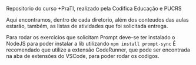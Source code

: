 Repositorio do curso +PraTI, realizado pela Codifica Educação e PUCRS

Aqui encontramos, dentro de cada diretorio, além dos conteudos das aulas estarão, também, as listas de atividades 
que foi solicitada entrega.

Para rodar os exercicios que solicitam Prompt deve-se ter instalado o NodeJS para poder instalar a lib utilizando `npm install prompt-sync`
É recomendado que utilize a extensão CodeRunner, que pode ser encontrada na aba de extensões do VSCode, para poder rodar os codigos.
